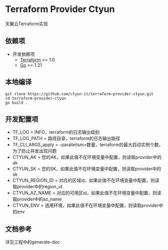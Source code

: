 # Terraform Provider Ctyun

天翼云Terraform实现



## 依赖项

- 开发依赖项
  - [Terraform](https://developer.hashicorp.com/terraform/downloads) >= 1.0
  - [Go](https://golang.org/doc/install) >= 1.21



## 本地编译

```
git clone https://github.com/ctyun-it/terraform-provider-ctyun.git
cd terraform-provider-ctyun
go build .
```



## 开发配置项

- TF_LOG = INFO，terraform的日志输出级别
- TF_LOG_PATH = 路径目录，terraform的日志输出路径
- TF_CLI_ARGS_apply = -parallelism=数量，terraform的最大启动实例个数，为了防止并发出现问题
- CTYUN_AK = 您的AK，如果此值不在环境变量中配置，则读取provider中的ak
- CTYUN_SK = 您的SK，如果此值不在环境变量中配置，则读取provider中的sk
- CTYUN_REGION_ID = 对应的区域id，如果此值不在环境变量中配置，则读取provider中的region_id
- CTYUN_AZ_NAME = 对应的可用区id，如果此值不在环境变量中配置，则读取provider中的az_name
- CTYUN_ENV = 选用环境，如果此值不在环境变量中配置，则读取provider中的env



## 文档参考

详见工程中的generate-doc
